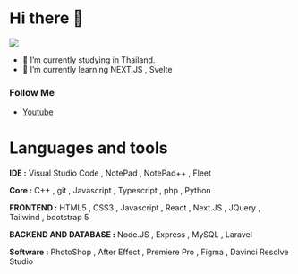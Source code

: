 # Hi there 👋

![](https://komarev.com/ghpvc/?username=Steper158X&color=green)

- 🔭 I’m currently studying in Thailand.
- 🌱 I’m currently learning NEXT.JS , Svelte

### Follow Me
- [Youtube](https://www.youtube.com/@steper158x)

# Languages and tools

**IDE :** Visual Studio Code , NotePad , NotePad++ , Fleet

**Core :** C++ , git , Javascript , Typescript , php , Python

**FRONTEND :** HTML5 , CSS3 , Javascript , React , Next.JS , JQuery , Tailwind , bootstrap 5

**BACKEND AND DATABASE :** Node.JS , Express , MySQL , Laravel

**Software :** PhotoShop , After Effect , Premiere Pro , Figma , Davinci Resolve Studio
                    
<!--
**Steper158X/Steper158X** is a ✨ _special_ ✨ repository because its `README.md` (this file) appears on your GitHub profile.

Here are some ideas to get you started:

- 🔭 I’m currently working on ...
- 🌱 I’m currently learning ...
- 👯 I’m looking to collaborate on ...
- 🤔 I’m looking for help with ...
- 💬 Ask me about ...
- 📫 How to reach me: ...
- 😄 Pronouns: ...
- ⚡ Fun fact: ...
-->
